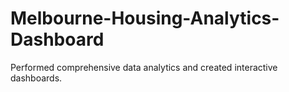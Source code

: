 # Melbourne-Housing-Analytics-Dashboard
Performed comprehensive data analytics and created interactive dashboards.
